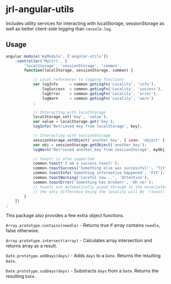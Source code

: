 # jrl-angular-utils

Includes utility services for interacting with localStorage, sessionStorage as well as better client-side logging than `console.log`. 

## Usage

```javascript
angular.module('myModule', ['angular-utils'])
    .controller('MyCtrl', [
        'localStorage', 'sessionStorage', 'common',
        function(localStorage, sessionStorage, common) {

            // Local references to logging functions
            var logInfo     = common.getLogFn('Locality', 'info'),
                logSuccess  = common.getLogFn('Locality', 'success'),
                logError    = common.getLogFn('Locality', 'error'),
                logWarn     = common.getLogFn('Locality', 'warn')
            ;

            // Interacting with localStorage
            localStorage.set('key', 'value');
            var value = localStorage.get('key');
            logInfo('Retrieved key from localStorage', key);

            // Interacting with sessionStorage
            sessionStorage.setObject('another_key', { some: 'object' });
            var obj = sessionStorage.getObject('another_key');
            logWarn('Retrieved another_key from sessionStorage', myObj);

            // toastr is also supported
            common.toast('I am a success toast!');
            common.toastSuccess('Something else was successful!', 'Titles Sometimes Help');
            common.toastInfo('Something informative happened', 'FYI');
            common.toastWarning('Careful now...', 'Attention');
            common.toastError('Something has broken!', 'Oh no!');
            // toasts are automatically piped through to the associated log function,
            // the only difference being the locality will be '(toast)'
        }
    ])
;
```

This package also provides a few extra object functions.

`Array.prototype.contains(needle)`  - Returns true if array contains `needle`, false otherwise.

`Array.prototype.intersect(array)`  - Calculates array intersection and returns array as a result.

`Date.prototype.addDays(days)`      - Adds `days` to a `Date`. Returns the resulting `Date`.

`Date.prototype.subDays(days)`      - Substracts `days` from a `Date`. Returns the resulting `Date`.
